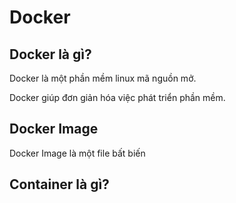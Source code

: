 # Docker
## Docker là gì?
Docker là một phần mềm linux mã nguồn mở.

Docker giúp đơn giản hóa việc phát triển phần mềm.

## Docker Image 
Docker Image là một file bất biến

## Container là gì?
